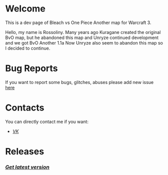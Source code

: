 # Welcome
  This is a dev page of Bleach vs One Piece Another map for Warcraft 3.
  
  Hello, my name is Rossoliny.
  Many years ago Kuragane created the original BvO map, but he abandoned this map and Unryze continued development and we got BvO Another 1.1a
  Now Unryze also seem to abandon this map so I decided to continue.

# Bug Reports

If you want to report some bugs, glitches, abuses please add new issue [here](https://github.com/rossoliny/bvo-another/issues)

# Contacts
You can directly contact me if you want:
* *[VK](https://vk.com/rossoliny)*

# Releases
### *[Get latest version](https://github.com/rossoliny/bvo-another/releases)*
